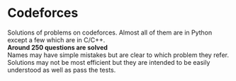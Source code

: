 # Codeforces
Solutions of problems on codeforces. Almost all of them are in Python except a few which are in C/C++.<br/>
<b>Around 250 questions are solved</b><br/>
Names may have simple mistakes but are clear to which problem they refer.<br/>
Solutions may not be most efficient but they are intended to be easily understood as well as pass the tests.
